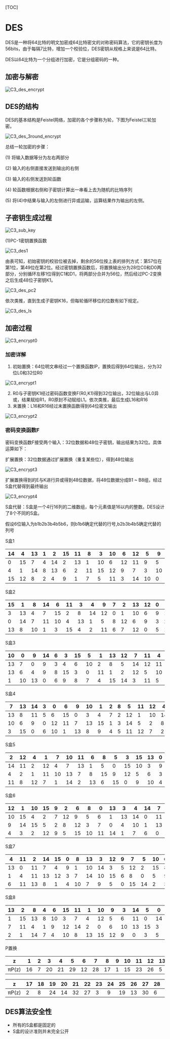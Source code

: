 [TOC]

# DES

DES是一种将64比特的明文加密成64比特密文的对称密码算法，它的密钥长度为56bits，由于每隔7比特，增加一个校验位，DES密钥从规格上来说是64比特。

DES以64比特为一个分组进行加密，它是分组密码的一种。



## 加密与解密

![C3_des_encrypt](/Users/liurenwan/Documents/Cryptography/image/C3_des_encrypt.png)



## DES的结构

DES的基本结构是Feistel网络，加密的各个步骤称为轮，下图为Feistel三轮加密。

![C3_des_3round_encrypt](image/C3_des_3round_encrypt.png)

总结一轮加密的步骤：

(1) 将输入数据等分为左右两部分

(2) 输入的右侧直接发送到输出的右侧

(3) 输入的右侧发送到轮函数

(4) 轮函数根据右侧和子密钥计算出一串看上去为随机的比特序列

(5) 将(4)中结果与输入的左侧进行异或运输，运算结果作为输出的左侧。



## 子密钥生成过程

![C3_sub_key](/Users/liurenwan/Documents/Cryptography/image/C3_sub_key.png)



(1)PC-1密钥置换函数

![C3_des1](/Users/liurenwan/Documents/Cryptography/image/C3_des1.png)

由表可知，初始密钥的校验位被去掉，剩余的56位按上表的排列方式：第57位在第1位，第49位在第2位。经过密钥置换函数后，将置换输出分为28位C0和D0两部分，分别循环左移1位得到C1和D1，将两部分合并为56位，然后经过PC-2变换之后生成48位子密钥K1。

![C3_des_pc2](/Users/liurenwan/Documents/Cryptography/image/C3_des_pc2.png)

依次类推，直到生成子密钥K16，但每轮循环移位的位数有如下规定。

![C3_des_ls](/Users/liurenwan/Documents/Cryptography/image/C3_des_ls.png)



## 加密过程

![C3_encrypt0](/Users/liurenwan/Documents/Cryptography/image/C3_encrypt0.png)

### 加密详解

1. 初始置换：64位明文串经过一个置换函数IP，置换后得到64位输出，分为32位L0和32位R0

![C3_encrypt1](/Users/liurenwan/Documents/Cryptography/image/C3_encrypt1.png)



2. R0与子密钥K1经过密码函数变换F(R0,K1)得到32位输出，32位输出与L0异或，结果赋给R1，R0原封不动赋给L1。依次类推，最后生成L16和R16
3. 末置换：L16和R16经过末置换函数得到64位密文输出

![C3_encrypt2](/Users/liurenwan/Documents/Cryptography/image/C3_encrypt2.png)





### 密码变换函数F

密码变换函数F接受两个输入：32位数据和48位子密钥，输出结果为32位。具体运算如下：

扩展置换：32位数据通过扩展置换（重复某些位），得到48位输出

![C3_encrypt3](/Users/liurenwan/Documents/Cryptography/image/C3_encrypt3.png)

扩展置换得到的E与K进行异或得到48位数据，将48位数据分成B1 ~ B8组，经过S盒代替得到最终输出

![C3_encrypt4](/Users/liurenwan/Documents/Cryptography/image/C3_encrypt4.png)

S盒代替：S盒是一个4行16列的二维数组，每个元素值是16以内的整数。DES设计了8个不同的S盒。

假设6位输入为b1b2b3b4b5b6，则b1b6确定代替的行号,b2b3b4b5确定代替的列号

S盒1

| 14   | 4    | 13   | 1    | 2    | 15   | 11   | 8    | 3    | 10   | 6    | 12   | 5    | 9    | 0    | 7    |
| ---- | ---- | ---- | ---- | ---- | ---- | ---- | ---- | ---- | ---- | ---- | ---- | ---- | ---- | ---- | ---- |
| 0    | 15   | 7    | 4    | 14   | 2    | 13   | 1    | 10   | 6    | 12   | 11   | 9    | 5    | 3    | 8    |
| 4    | 1    | 14   | 8    | 13   | 6    | 2    | 11   | 15   | 12   | 9    | 7    | 3    | 10   | 5    | 0    |
| 15   | 12   | 8    | 2    | 4    | 9    | 1    | 7    | 5    | 11   | 3    | 14   | 10   | 0    | 6    | 13   |



S盒2

| 15   | 1    | 8    | 14   | 6    | 11   | 3    | 4    | 9    | 7    | 2    | 13   | 12   | 0    | 5    | 10   |
| ---- | ---- | ---- | ---- | ---- | ---- | ---- | ---- | ---- | ---- | ---- | ---- | ---- | ---- | ---- | ---- |
| 3    | 13   | 4    | 7    | 15   | 2    | 8    | 14   | 12   | 0    | 1    | 10   | 6    | 9    | 11   | 5    |
| 0    | 14   | 7    | 11   | 10   | 4    | 13   | 1    | 5    | 8    | 12   | 6    | 9    | 3    | 2    | 15   |
| 13   | 8    | 10   | 1    | 3    | 15   | 4    | 2    | 11   | 6    | 7    | 12   | 0    | 5    | 14   | 9    |

S盒3

| 10   | 0    | 9    | 14   | 6    | 3    | 15   | 5    | 1    | 13   | 12   | 7    | 11   | 4    | 2    | 8    |
| ---- | ---- | ---- | ---- | ---- | ---- | ---- | ---- | ---- | ---- | ---- | ---- | ---- | ---- | ---- | ---- |
| 13   | 7    | 0    | 9    | 3    | 4    | 6    | 10   | 2    | 8    | 5    | 14   | 12   | 11   | 15   | 1    |
| 13   | 6    | 4    | 9    | 8    | 15   | 3    | 0    | 11   | 1    | 2    | 12   | 5    | 10   | 14   | 7    |
| 1    | 10   | 13   | 0    | 6    | 9    | 8    | 7    | 4    | 15   | 14   | 3    | 11   | 5    | 2    | 12   |

S盒4

| 7    | 13   | 14   | 3    | 0    | 6    | 9    | 10   | 1    | 2    | 8    | 5    | 11   | 12   | 4    | 15   |
| ---- | ---- | ---- | ---- | ---- | ---- | ---- | ---- | ---- | ---- | ---- | ---- | ---- | ---- | ---- | ---- |
| 13   | 8    | 11   | 5    | 6    | 15   | 0    | 3    | 4    | 7    | 2    | 12   | 1    | 10   | 14   | 9    |
| 10   | 6    | 9    | 0    | 12   | 11   | 7    | 13   | 15   | 1    | 3    | 14   | 5    | 2    | 8    | 4    |
| 3    | 15   | 0    | 6    | 10   | 1    | 13   | 8    | 9    | 4    | 5    | 11   | 12   | 7    | 2    | 14   |

S盒5

| 2    | 12   | 4    | 1    | 7    | 10   | 11   | 6    | 8    | 5    | 3    | 15   | 13   | 0    | 14   | 9    |
| ---- | ---- | ---- | ---- | ---- | ---- | ---- | ---- | ---- | ---- | ---- | ---- | ---- | ---- | ---- | ---- |
| 14   | 11   | 2    | 12   | 4    | 7    | 13   | 1    | 5    | 0    | 15   | 10   | 3    | 9    | 8    | 6    |
| 4    | 2    | 1    | 11   | 10   | 13   | 7    | 8    | 15   | 9    | 12   | 5    | 6    | 3    | 0    | 14   |
| 11   | 8    | 12   | 7    | 1    | 14   | 2    | 13   | 6    | 15   | 0    | 9    | 10   | 4    | 5    | 3    |

S盒6

| 12   | 1    | 10   | 15   | 9    | 2    | 6    | 8    | 0    | 13   | 3    | 4    | 14   | 7    | 5    | 11   |
| ---- | ---- | ---- | ---- | ---- | ---- | ---- | ---- | ---- | ---- | ---- | ---- | ---- | ---- | ---- | ---- |
| 10   | 15   | 4    | 2    | 7    | 12   | 9    | 5    | 6    | 1    | 13   | 14   | 0    | 11   | 3    | 8    |
| 9    | 14   | 15   | 5    | 2    | 8    | 12   | 3    | 7    | 0    | 4    | 10   | 1    | 13   | 11   | 6    |
| 4    | 3    | 2    | 12   | 9    | 5    | 15   | 10   | 11   | 14   | 1    | 7    | 6    | 0    | 8    | 13   |

S盒7

| 4    | 11   | 2    | 14   | 15   | 0    | 8    | 13   | 3    | 12   | 9    | 7    | 5    | 10   | 6    | 1    |
| ---- | ---- | ---- | ---- | ---- | ---- | ---- | ---- | ---- | ---- | ---- | ---- | ---- | ---- | ---- | ---- |
| 13   | 0    | 11   | 7    | 4    | 9    | 1    | 10   | 14   | 3    | 5    | 12   | 2    | 15   | 8    | 6    |
| 1    | 4    | 11   | 13   | 12   | 3    | 7    | 14   | 10   | 15   | 6    | 8    | 0    | 5    | 9    | 2    |
| 6    | 11   | 13   | 8    | 1    | 4    | 10   | 7    | 9    | 5    | 0    | 15   | 14   | 2    | 3    | 12   |

S盒8

| 13   | 2    | 8    | 4    | 6    | 15   | 11   | 1    | 10   | 9    | 3    | 14   | 5    | 0    | 12   | 7    |
| ---- | ---- | ---- | ---- | ---- | ---- | ---- | ---- | ---- | ---- | ---- | ---- | ---- | ---- | ---- | ---- |
| 1    | 15   | 13   | 8    | 10   | 3    | 7    | 4    | 12   | 5    | 6    | 11   | 0    | 14   | 9    | 2    |
| 7    | 11   | 4    | 1    | 9    | 12   | 14   | 2    | 0    | 6    | 10   | 13   | 15   | 3    | 5    | 8    |
| 2    | 1    | 14   | 7    | 4    | 10   | 8    | 13   | 15   | 12   | 9    | 0    | 3    | 5    | 6    | 11   |

P置换

| z     | 1    | 2    | 3    | 4    | 5    | 6    | 7    | 8    | 9    | 10   | 11   | 12   | 13   | 14   | 15   | 16   |
| ----- | ---- | ---- | ---- | ---- | ---- | ---- | ---- | ---- | ---- | ---- | ---- | ---- | ---- | ---- | ---- | ---- |
| πP(z) | 16   | 7    | 20   | 21   | 29   | 12   | 28   | 17   | 1    | 15   | 23   | 26   | 5    | 18   | 31   | 10   |

| z     | 17   | 18   | 19   | 20   | 21   | 22   | 23   | 24   | 25   | 26   | 27   | 28   | 29   | 30   | 31   | 32   |
| ----- | ---- | ---- | ---- | ---- | ---- | ---- | ---- | ---- | ---- | ---- | ---- | ---- | ---- | ---- | ---- | ---- |
| πP(z) | 2    | 8    | 24   | 14   | 32   | 27   | 3    | 9    | 19   | 13   | 30   | 6    | 22   | 11   | 4    | 25   |

## DES算法安全性

* 所有的S盒都是固定的
* S盒的设计准则并未完全公开